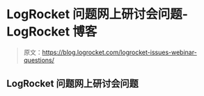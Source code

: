 # LogRocket 问题网上研讨会问题- LogRocket 博客

> 原文：<https://blog.logrocket.com/logrocket-issues-webinar-questions/>

## LogRocket 问题网上研讨会问题